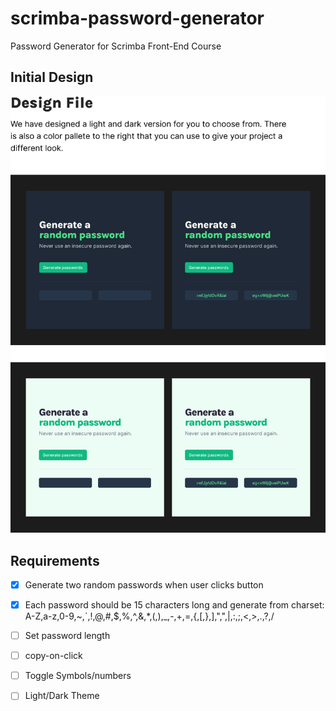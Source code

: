 # scrimba-password-generator
Password Generator for Scrimba Front-End Course

## Initial Design
![Design Specification of Password Generator](./main_design.png)

## Requirements
- ☒ Generate two random passwords when user clicks button
- ☒ Each password should be 15 characters long and generate from charset: A-Z,a-z,0-9,~,\`,!,@,#,$,%,^,&,\*,(,),\_,-,+,=,\{,\[,},\],",",\|,:,;,<,>,.,\?,/

- ☐ Set password length
- ☐ copy-on-click
- ☐ Toggle Symbols/numbers
- ☐ Light/Dark Theme